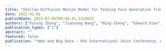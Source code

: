 ```yaml
---
title: "Shallow Diffusion Motion Model for Talking Face Generation from Speech"
date: 2022-01-01
publishDate: 2023-07-06T09:09:45.123483Z
authors: ["Xulong Zhang", "Jianzong Wang", "Ning Cheng", "Edward Xiao", "Jing Xiao"]
publication_types: ["1"]
abstract: ""
featured: false
publication: "*Web and Big Data - 6th International Joint Conference, APWeb-WAIM 2022, Nanjing, China, November 25-27, 2022, Proceedings, Part II*"
---
```


